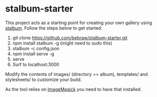 # stalbum-starter

This project acts as a starting point for creating your own gallery using [stalbum](https://github.com/bebraw/stalbum). Follow the steps below to get started:

1. git clone https://github.com/bebraw/stalbum-starter.git
2. npm install stalbum -g (might need to sudo this)
3. stalbum -c config.json
4. npm install serve -g
5. serve
6. Surf to localhost:3000

Modify the contents of images/ (directory == album), templates/ and stylesheets/ to customize your build.

As the tool relies on [ImageMagick](http://www.imagemagick.org/) you need to have that installed.
